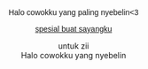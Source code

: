 
<h> <p style="text-align: center; font-family: 'Trebuchet MS', 'Lucida Sans Unicode', 'Lucida Grande', 'Lucida Sans', Arial, sans-serif;"> Halo cowokku yang paling nyebelin<3</p> </h1>
    <p style="text-align: center; font-family: 'Trebuchet MS', 'Lucida Sans Unicode', 'Lucida Grande', 'Lucida Sans', Arial, sans-serif;"> <a href="still for zii.html">spesial buat sayangku</a>
    </p>
<p align="center"> untuk zii
  <br> Halo cowokku yang nyebelin
